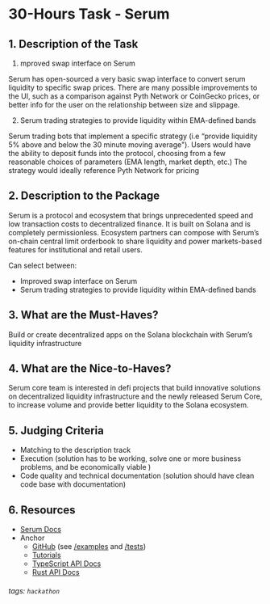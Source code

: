# 30-Hours Task - Serum

## 1. Description of the Task

1. mproved swap interface on Serum
 
Serum has open-sourced a very basic swap interface to convert serum liquidity to specific swap prices.  There are many possible improvements to the UI, such as a comparison against Pyth Network or CoinGecko prices, or better info for the user on the relationship between size and slippage.

2. Serum trading strategies to provide liquidity within EMA-defined bands

Serum trading bots that implement a specific strategy (i.e “provide liquidity 5% above and below the 30 minute moving average"). Users would have the ability to deposit funds into the protocol, choosing from a few reasonable choices of parameters (EMA length, market depth, etc.) The strategy would ideally reference Pyth Network for pricing

## 2. Description to the Package

Serum is a protocol and ecosystem that brings unprecedented speed and low transaction costs to decentralized finance. It is built on Solana and is completely permissionless. Ecosystem partners can compose with Serum’s on-chain central limit orderbook to share liquidity and power markets-based features for institutional and retail users.

Can select between:
- Improved swap interface on Serum
- Serum trading strategies to provide liquidity within EMA-defined bands

## 3. What are the Must-Haves?

Build or create decentralized apps on the Solana blockchain with Serum’s liquidity infrastructure

## 4. What are the Nice-to-Haves?

Serum core team is interested in defi projects that build innovative solutions on decentralized liquidity infrastructure and the newly released Serum Core, to increase volume and provide better liquidity to the Solana ecosystem.

## 5. **Judging Criteria**

- Matching to the description track
- Execution (solution has to be working, solve one or more business problems, and be economically viable )
- Code quality and technical documentation (solution should have clean code base with documentation)


## 6. Resources

- [Serum Docs](https://docs.projectserum.com/serum-ecosystem/build-on-serum)
- Anchor
  - [GitHub](https://github.com/project-serum/anchor) (see [/examples](https://github.com/project-serum/anchor/tree/master/examples) and [/tests](https://github.com/project-serum/anchor/tree/master/tests))
  - [Tutorials](https://book.anchor-lang.com/)
  - [TypeScript API Docs](https://project-serum.github.io/anchor/ts/index.html)
  - [Rust API Docs](https://docs.rs/anchor-client/latest/anchor_client/)

<!-- - https://docs.google.com/document/d/1Fi2K6XxSq4pefEd2zWQdLIRP2QC-qgZLul22xkmLv88/edit#heading=h.o4qcrqp5jrco -->

###### tags: `hackathon`
